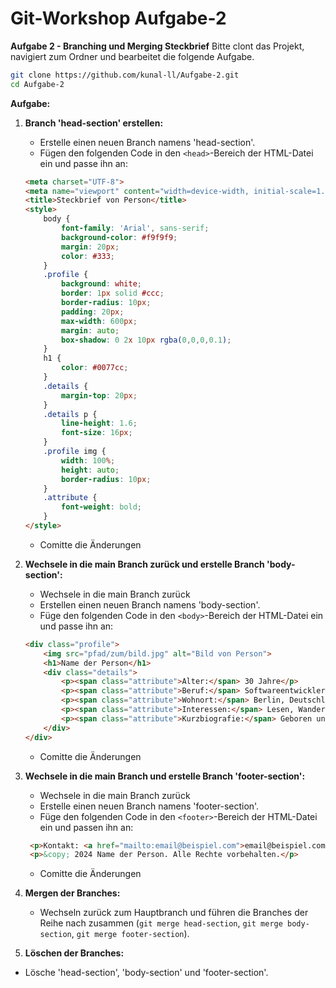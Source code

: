 # Git-Workshop Aufgabe-2

**Aufgabe 2 - Branching und Merging Steckbrief**
Bitte clont das Projekt, navigiert zum Ordner und bearbeitet die folgende Aufgabe.
   ```sh
   git clone https://github.com/kunal-ll/Aufgabe-2.git
   cd Aufgabe-2
   ```
**Aufgabe:**
1. **Branch 'head-section' erstellen:**
   - Erstelle einen neuen Branch namens 'head-section'.
   - Fügen den folgenden Code in den `<head>`-Bereich der HTML-Datei ein und passe ihn an:
   ```html
   <meta charset="UTF-8">
   <meta name="viewport" content="width=device-width, initial-scale=1.0">
   <title>Steckbrief von Person</title>
   <style>
       body {
           font-family: 'Arial', sans-serif;
           background-color: #f9f9f9;
           margin: 20px;
           color: #333;
       }
       .profile {
           background: white;
           border: 1px solid #ccc;
           border-radius: 10px;
           padding: 20px;
           max-width: 600px;
           margin: auto;
           box-shadow: 0 2x 10px rgba(0,0,0,0.1);
       }
       h1 {
           color: #0077cc;
       }
       .details {
           margin-top: 20px;
       }
       .details p {
           line-height: 1.6;
           font-size: 16px;
       }
       .profile img {
           width: 100%;
           height: auto;
           border-radius: 10px;
       }
       .attribute {
           font-weight: bold;
       }
   </style>
   ```
   - Comitte die Änderungen
     
2. **Wechsele in die main Branch zurück und erstelle Branch 'body-section':**
   - Wechsele in die main Branch zurück
   - Erstellen einen neuen Branch namens 'body-section'.
   - Füge den folgenden Code in den `<body>`-Bereich der HTML-Datei ein und passe ihn an:
   ```html
   <div class="profile">
       <img src="pfad/zum/bild.jpg" alt="Bild von Person">
       <h1>Name der Person</h1>
       <div class="details">
           <p><span class="attribute">Alter:</span> 30 Jahre</p>
           <p><span class="attribute">Beruf:</span> Softwareentwickler</p>
           <p><span class="attribute">Wohnort:</span> Berlin, Deutschland</p>
           <p><span class="attribute">Interessen:</span> Lesen, Wandern, Programmieren</p>
           <p><span class="attribute">Kurzbiografie:</span> Geboren und aufgewachsen in Hamburg, hat die Person Informatik studiert und arbeitet seit 5 Jahren als Softwareentwickler in Berlin. In der Freizeit geht sie gerne wandern und beschäftigt sich mit Open-Source-Projekten.</p>
       </div>
   </div>
   ```
   - Comitte die Änderungen
     
4. **Wechsele in die main Branch und erstelle Branch 'footer-section':**
   - Wechsele in die main Branch zurück
   - Erstelle einen neuen Branch namens 'footer-section'.
   - Füge den folgenden Code in den `<footer>`-Bereich der HTML-Datei ein und passen ihn an:
   ```html
    <p>Kontakt: <a href="mailto:email@beispiel.com">email@beispiel.com</a></p>
    <p>&copy; 2024 Name der Person. Alle Rechte vorbehalten.</p>
   ```
   - Comitte die Änderungen
     
6. **Mergen der Branches:**
   - Wechseln zurück zum Hauptbranch und führen die Branches der Reihe nach zusammen (`git merge head-section`, `git merge body-section`, `git merge footer-section`).
     
 7. **Löschen der Branches:**
   - Lösche 'head-section', 'body-section' und  'footer-section'.
